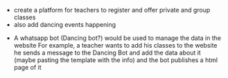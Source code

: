 * create a platform for teachers to register and offer private and group classes
* also add dancing events happening 

- A whatsapp bot (Dancing bot?) would be used to manage the data in the website
For example, a teacher wants to add his classes to the website he sends a message to the Dancing Bot and add the data about it (maybe pasting the template with the info) and the bot publishes a html page of it